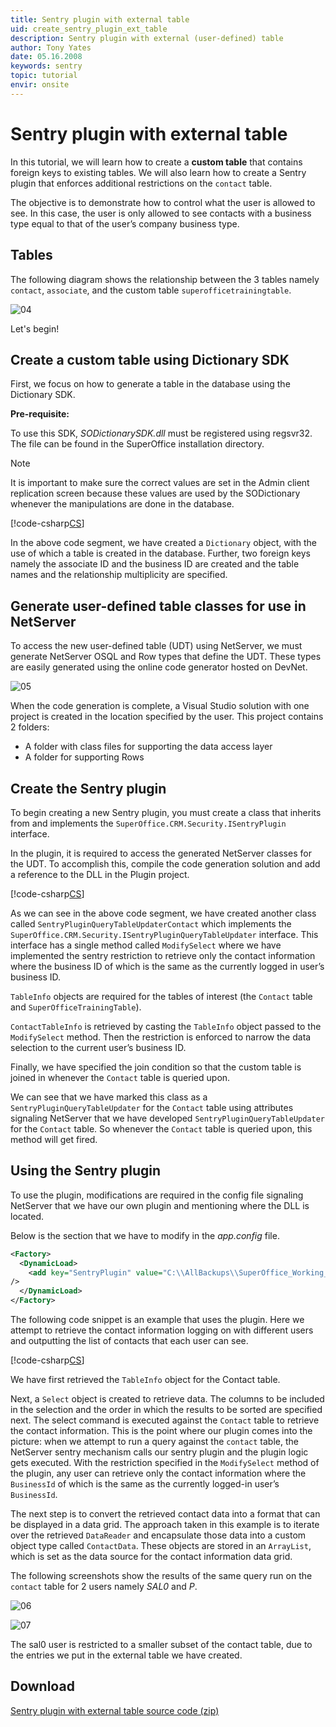 ```yaml
---
title: Sentry plugin with external table
uid: create_sentry_plugin_ext_table
description: Sentry plugin with external (user-defined) table
author: Tony Yates
date: 05.16.2008
keywords: sentry
topic: tutorial
envir: onsite
---
```


# Sentry plugin with external table

In this tutorial, we will learn how to create a **custom table** that contains foreign keys to existing tables. We will also learn how to create a Sentry plugin that enforces additional restrictions on the `contact` table.

The objective is to demonstrate how to control what the user is allowed to see. In this case, the user is only allowed to see contacts with a business type equal to that of the user’s company business type.

## Tables

The following diagram shows the relationship between the 3 tables namely `contact`, `associate`, and the custom table `superofficetrainingtable`.

![04][img1]

Let's begin!

## Create a custom table using Dictionary SDK

First, we focus on how to generate a table in the database using the Dictionary SDK.

**Pre-requisite:**

To use this SDK, *SODictionarySDK.dll* must be registered using regsvr32. The file can be found in the SuperOffice installation directory.

> [!NOTE]
> It is important to make sure the correct values are set in the Admin client replication screen because these values are used by the SODictionary whenever the manipulations are done in the database.

[!code-csharp[CS](includes/create-custom-table.cs)]

In the above code segment, we have created a `Dictionary` object, with the use of which a table is created in the database. Further, two foreign keys namely the associate ID and the business ID are created and the table names and the relationship multiplicity are specified.

## Generate user-defined table classes for use in NetServer

To access the new user-defined table (UDT) using NetServer, we must generate NetServer OSQL and Row types that define the UDT. These types are easily generated using the online code generator hosted on DevNet.

![05][img2]

When the code generation is complete, a Visual Studio solution with one project is created in the location specified by the user. This project contains 2 folders:

* A folder with class files for supporting the data access layer
* A folder for supporting Rows

<!-- This utility application is available for download from DevNet. See <http://devnet.SuperOffice.com/Library/Articles/NetServer-SDK/Archived-Articles/Generate-User-Defined-Table-Classes-For-Use-in-NetServer/> for more information. -->

## Create the Sentry plugin

To begin creating a new Sentry plugin, you must create a class that inherits from and implements the `SuperOffice.CRM.Security.ISentryPlugin` interface.

In the plugin, it is required to access the generated NetServer classes for the UDT. To accomplish this, compile the code generation solution and add a reference to the DLL in the Plugin project.

[!code-csharp[CS](includes/custom-table-centry-plugin.cs)]

As we can see in the above code segment, we have created another class called `SentryPluginQueryTableUpdaterContact` which implements the `SuperOffice.CRM.Security.ISentryPluginQueryTableUpdater` interface. This interface has a single method called `ModifySelect` where we have implemented the sentry restriction to retrieve only the contact information where the business ID of which is the same as the currently logged in user’s business ID.

`TableInfo` objects are required for the tables of interest (the `Contact` table and `SuperOfficeTrainingTable`).

`ContactTableInfo` is retrieved by casting the `TableInfo` object passed to the `ModifySelect` method. Then the restriction is enforced to narrow the data selection to the current user’s business ID.

Finally, we have specified the join condition so that the custom table is joined in whenever the `Contact` table is queried upon.

We can see that we have marked this class as a `SentryPluginQueryTableUpdater` for the `Contact` table using attributes signaling NetServer that we have developed `SentryPluginQueryTableUpdater` for the `Contact` table. So whenever the `Contact` table is queried upon, this method will get fired.

## Using the Sentry plugin

To use the plugin, modifications are required in the config file signaling NetServer that we have our own plugin and mentioning where the DLL is located.

Below is the section that we have to modify in the *app.config* file.

```XML
<Factory>
  <DynamicLoad>
    <add key="SentryPlugin" value="C:\\AllBackups\\SuperOffice_Working_Files\\SentryForCustomTableDll\\SentryForCustomTableDll\\bin\\Debug\\SentryForCustomTableDll.dll"
/>
  </DynamicLoad>
</Factory>
```

The following code snippet is an example that uses the plugin. Here we attempt to retrieve the contact information logging on with different users and outputting the list of contacts that each user can see.

[!code-csharp[CS](includes/use-custom-table-plugin.cs)]

We have first retrieved the `TableInfo` object for the Contact table.

Next, a `Select` object is created to retrieve data. The columns to be included in the selection and the order in which the results to be sorted are specified next. The select command is executed against the `Contact` table to retrieve the contact information. This is the point where our plugin comes into the picture: when we attempt to run a query against the `contact` table, the NetServer sentry mechanism calls our sentry plugin and the plugin logic gets executed. With the restriction specified in the `ModifySelect` method of the plugin, any user can retrieve only the contact information where the `BusinessId` of which is the same as the currently logged-in user’s `BusinessId`.

The next step is to convert the retrieved contact data into a format that can be displayed in a data grid. The approach taken in this example is to iterate over the retrieved `DataReader` and encapsulate those data into a custom object type called `ContactData`. These objects are stored in an `ArrayList`, which is set as the data source for the contact information data grid.

The following screenshots show the results of the same query run on the `contact` table for 2 users namely *SAL0* and *P*.

![06][img3]

![07][img4]

The sal0 user is restricted to a smaller subset of the contact table, due to the entries we put in the external table we have created.

## Download

<a href="../../../../assets/downloads/api/sentrypluginwithexternaltable.zip" download>Sentry plugin with external table source code (zip)</a>

<!-- Referenced links -->

<!-- Referenced images -->
[img1]: media/image004.gif
[img2]: media/image005.jpg
[img3]: media/image006.jpg
[img4]: media/image007.jpg
